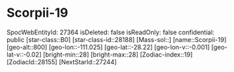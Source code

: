 ﻿---
location: [-28.22,-111.025,800]
type: Station
tags:
- astro/Star

---

# Scorpii-19

SpocWebEntityId: 27364
isDeleted: false
isReadOnly: false
confidential: public
[star-class::B0]
[star-class-id::28188]
[Mass-sol::]
[name::Scorpii-19]
[geo-alt::800]
[geo-lon::-111.025]
[geo-lat::-28.22]
[geo-lon-v::-0.001]
[geo-lat-v::-0.02]
[bright-min::28]
[bright-max::28]
[Zodiac-index::19]
[ZodiacId::28155]
[NextStarId::27244]

